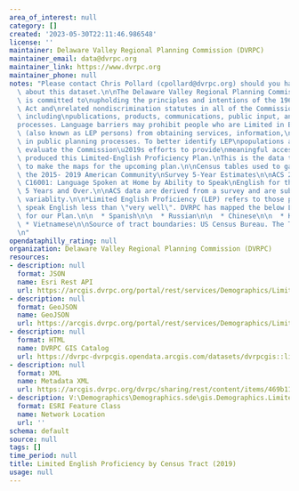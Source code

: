 ```yaml
---
area_of_interest: null
category: []
created: '2023-05-30T22:11:46.986548'
license: ''
maintainer: Delaware Valley Regional Planning Commission (DVRPC)
maintainer_email: data@dvrpc.org
maintainer_link: https://www.dvrpc.org
maintainer_phone: null
notes: "Please contact Chris Pollard (cpollard@dvrpc.org) should you have any\nquestions\
  \ about this dataset.\n\nThe Delaware Valley Regional Planning Commission (DVRPC)\
  \ is committed to\nupholding the principles and intentions of the 1964 Civil Rights\
  \ Act and\nrelated nondiscrimination statutes in all of the Commission\u2019s work,\
  \ including\npublications, products, communications, public input, and decision-making\n\
  processes. Language barriers may prohibit people who are Limited in English\nProficiency\
  \ (also known as LEP persons) from obtaining services, information,\nor participating\
  \ in public planning processes. To better identify LEP\npopulations and thoroughly\
  \ evaluate the Commission\u2019s efforts to provide\nmeaningful access, DVRPC has\
  \ produced this Limited-English Proficiency Plan.\nThis is the data that was used\
  \ to make the maps for the upcoming plan.\n\nCensus tables used to gather data from\
  \ the 2015- 2019 American Community\nSurvey 5-Year Estimates\n\nACS 2015-2019, Table\
  \ C16001: Language Spoken at Home by Ability to Speak\nEnglish for the Population\
  \ 5 Years and Over.\n\nACS data are derived from a survey and are subject to sampling\
  \ variablity.\n\n*Limited English Proficiency (LEP) refers to those persons that\
  \ speak English less than \"very well\". DVRPC has mapped the below Language Groups\
  \ for our Plan.\n\n  * Spanish\n\n  * Russian\n\n  * Chinese\n\n  * Korean\n\n \
  \ * Vietnamese\n\nSource of tract boundaries: US Census Bureau. The TIGER/Line Files\n\
  \n"
opendataphilly_rating: null
organization: Delaware Valley Regional Planning Commission (DVRPC)
resources:
- description: null
  format: JSON
  name: Esri Rest API
  url: https://arcgis.dvrpc.org/portal/rest/services/Demographics/LimitedEnglishProficiency_2019/FeatureServer/0
- description: null
  format: GeoJSON
  name: GeoJSON
  url: https://arcgis.dvrpc.org/portal/rest/services/Demographics/LimitedEnglishProficiency_2019/FeatureServer/0/query?where=1=1&outsr=4326&outfields=*&f=geojson
- description: null
  format: HTML
  name: DVRPC GIS Catalog
  url: https://dvrpc-dvrpcgis.opendata.arcgis.com/datasets/dvrpcgis::limited-english-proficiency-by-census-tract-2019-
- description: null
  format: XML
  name: Metadata XML
  url: https://arcgis.dvrpc.org/dvrpc/sharing/rest/content/items/469b11e27537452bbd722f517d2e8f10/info/metadata/metadata.xml?format=default
- description: V:\Demographics\Demographics.sde\gis.Demographics.LimitedEnglishProficiency_2019
  format: ESRI Feature Class
  name: Network Location
  url: ''
schema: default
source: null
tags: []
time_period: null
title: Limited English Proficiency by Census Tract (2019)
usage: null
---
```


